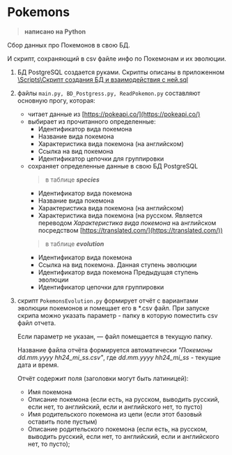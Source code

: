 # Pokemons

>**написано на Python**

Сбор данных про Покемонов в свою БД.

И скрипт, сохраняющий в csv файле инфо по Покемонам и их эволюции.

1. БД PostgreSQL создается руками. Скрипты описаны в приложенном [\\Scripts\Скрипт создания БД и взаимодействия с ней.sql](https://github.com/white-gray/Pokemons/blob/main/Scripts/%D0%A1%D0%BA%D1%80%D0%B8%D0%BF%D1%82%20%D1%81%D0%BE%D0%B7%D0%B4%D0%B0%D0%BD%D0%B8%D1%8F%20%D0%91%D0%94%20%D0%B8%20%D0%B2%D0%B7%D0%B0%D0%B8%D0%BC%D0%BE%D0%B4%D0%B5%D0%B9%D1%81%D1%82%D0%B2%D0%B8%D1%8F%20%D1%81%20%D0%BD%D0%B5%D0%B9.sql)
2. файлы ```main.py, BD_Postgress.py, ReadPokemon.py``` составляют основную прогу, которая:
   * читает данные из [https://pokeapi.co/](https://pokeapi.co/)
   * выбирает из прочитанного определенные:
     + Идентификатор вида покемона
     + Название вида покемона
     + Характеристика вида покемона (на английском)
     + Ссылка на вид покемона
     + Идентификатор цепочки для группировки
   * сохраняет определенные данные в свою БД PostgreSQL
     >в таблице ***species***
     + Идентификатор вида покемона
     + Название вида покемона
     + Характеристика вида покемона (на английском)
     + Характеристика вида покемона (на русском. Является переводом _Характеристика вида покемона_ на английском посредством [https://translated.com/](https://translated.com/))
     >в таблице ***evolution***
     + Идентификатор вида покемона
     + Ссылка на вид покемона. Данная ступень эволюции
     + Идентификатор вида покемона Предыдущая ступень эволюции
     + Идентификатор цепочки для группировки
3. скрипт ```PokemonsEvolution.py``` формирует отчёт с вариантами эволюции покемонов и помещает его в *.csv файл.
    При запуске скрипа можно указать параметр - папку в которую поместить csv файл отчета.

    Если параметр не указан, — файл помещается в текущую папку.
    
    Название файла отчёта формируется автоматически _"Покемоны dd.mm.yyyy hh24_mi_ss.csv"_, где _dd.mm.yyyy hh24_mi_ss_ - текущие дата и время.
  
    Отчёт содержит поля (заголовки могут быть латиницей):
    + Имя покемона
    + Описание покемона (если есть, на русском, выводить русский, если нет, то английский, если и английского нет, то пусто)
    - Имя родительского покемона из цепи (если этот базовый оставить поле пустым)
    - Описание родительского покемона (если есть, на русском, выводить русский, если нет, то английский, если и английского нет, то пусто);
